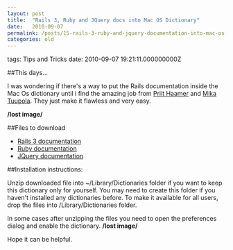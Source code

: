 ```yaml
---
layout: post
title:  "Rails 3, Ruby and JQuery docs into Mac OS Dictionary"
date:   2010-09-07
permalink: /posts/15-rails-3-ruby-and-jquery-documentation-into-mac-os-dictionary
categories: old
---
```


tags: Tips and Tricks date: 2010-09-07 19:21:11.000000000Z

##This days...

I was wondering if there's a way to put the Rails documentation inside the Mac Os dictionary until i find the amazing job from [Priit Haamer](http://www.priithaamer.com/) and [Mika Tuupola](http://www.appelsiini.net). They just make it flawless and very easy.

**/lost image/**

##Files to download

- [Rails 3 documentation](http://f.priithaamer.com/dictionary/Ruby%20on%20Rails%203.0.dictionary.zip)
- [Ruby documentation](http://f.priithaamer.com/dictionary/Ruby.dictionary.zip)
- [JQuery documentation](http://www.appelsiini.net/download/jQuery.dictionary.zip)

##Installation instructions:

Unzip downloaded file into ~/Library/Dictionaries folder if you want to keep this dictionary only for yourself. You may need to create this folder if you haven't installed any dictionaries before.
To make it available for all users, drop the files into /Library/Dictionaries folder.

In some cases after unzipping the files you need to open the preferences dialog and enable the dictionary.
**/lost image/**

Hope it can be helpful.
